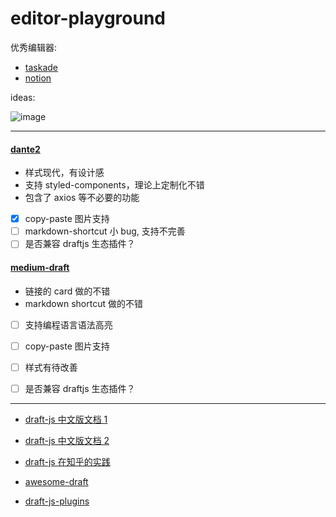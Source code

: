 # editor-playground


优秀编辑器:

- [taskade](https://www.taskade.com)
- [notion](https://www.notion.so/)

ideas: 

![image](https://user-images.githubusercontent.com/6184465/63219300-603cbf00-c1a1-11e9-8437-86e9694c54c4.png)


----

#### [dante2](https://github.com/michelson/dante2)

- 样式现代，有设计感
- 支持 styled-components，理论上定制化不错
- 包含了 axios 等不必要的功能

- [x] copy-paste 图片支持
- [ ] markdown-shortcut 小 bug, 支持不完善
- [ ] 是否兼容 draftjs 生态插件？

#### [medium-draft](https://github.com/brijeshb42/medium-draft)

- 链接的 card 做的不错
- markdown shortcut 做的不错

- [ ] 支持编程语言语法高亮
- [ ] copy-paste 图片支持
- [ ] 样式有待改善
- [ ] 是否兼容 draftjs 生态插件？ 


------ 

- [draft-js 中文版文档 1](http://seejs.me/draft-js-cn/docs/gao-ji-yong-fa/v010-apiqian-yi.html)
- [draft-js 中文版文档 2](https://marxjiao.gitbooks.io/draft-js/content/quick-start/overview.html)
- [draft-js 在知乎的实践](https://zhuanlan.zhihu.com/p/24951621)

- [awesome-draft](https://github.com/nikgraf/awesome-draft-js)
- [draft-js-plugins](https://github.com/draft-js-plugins/draft-js-plugins)
